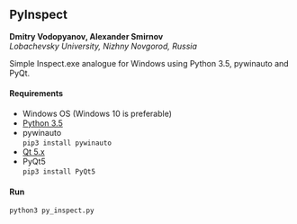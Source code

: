 ## PyInspect

**Dmitry Vodopyanov, Alexander Smirnov**  
*Lobachevsky University, Nizhny Novgorod, Russia*

Simple Inspect.exe analogue for Windows using Python 3.5, pywinauto and PyQt.

#### Requirements

- Windows OS (Windows 10 is preferable)
- [Python 3.5](https://www.python.org/downloads/release/python-350/)
- pywinauto  
  ```pip3 install pywinauto```
- [Qt 5.x](https://www.qt.io/download/)
- PyQt5  
  ```pip3 install PyQt5```
  
#### Run
```python3 py_inspect.py```